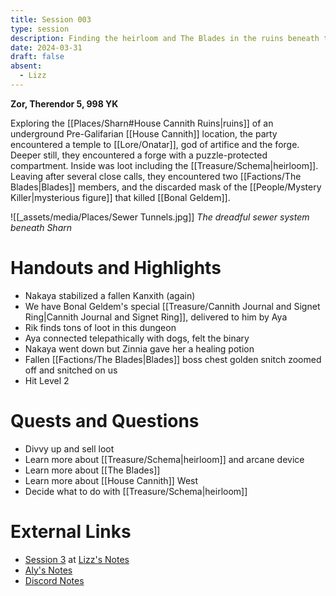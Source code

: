 ```yaml
---
title: Session 003
type: session
description: Finding the heirloom and The Blades in the ruins beneath the sewer.
date: 2024-03-31
draft: false
absent:
  - Lizz
---
```

**Zor, Therendor 5, 998 YK**

Exploring the [[Places/Sharn#House Cannith Ruins|ruins]] of an underground Pre-Galifarian [[House Cannith]] location, the party encountered a temple to [[Lore/Onatar]], god of artifice and the forge. Deeper still, they encountered a forge with a puzzle-protected compartment. Inside was loot including the [[Treasure/Schema|heirloom]]. Leaving after several close calls, they encountered two [[Factions/The Blades|Blades]] members, and the discarded mask of the [[People/Mystery Killer|mysterious figure]] that killed [[Bonal Geldem]].

![[_assets/media/Places/Sewer Tunnels.jpg]]
*The dreadful sewer system beneath Sharn*
# Handouts and Highlights
- Nakaya stabilized a fallen Kanxith (again)  
- We have Bonal Geldem's special [[Treasure/Cannith Journal and Signet Ring|Cannith Journal and Signet Ring]], delivered to him by Aya  
- Rik finds tons of loot in this dungeon  
- Aya connected telepathically with dogs, felt the binary  
- Nakaya went down but Zinnia gave her a healing potion  
- Fallen [[Factions/The Blades|Blades]] boss chest golden snitch zoomed off and snitched on us  
- Hit Level 2
# Quests and Questions
- Divvy up and sell loot  
- Learn more about [[Treasure/Schema|heirloom]] and arcane device  
- Learn more about [[The Blades]]
- Learn more about [[House Cannith]] West  
- Decide what to do with [[Treasure/Schema|heirloom]]
# External Links
- [Session 3](https://docs.google.com/document/d/1J33aBWlHE9Q3B2MMNnUZiaMUoW-X7qpKUtETTQmvalc/edit#heading=h.ktuusty4q7d9) at [Lizz's Notes](https://docs.google.com/document/d/1J33aBWlHE9Q3B2MMNnUZiaMUoW-X7qpKUtETTQmvalc/edit)
- [Aly's Notes](https://docs.google.com/document/d/1fSQjHnHHLE2g8VXjjjo7_mex3K2nn8vOA5Q_iREG5QU/edit)
- [Discord Notes](https://discord.com/channels/283480767844057088/1208993465531105380/1223826348821319691)